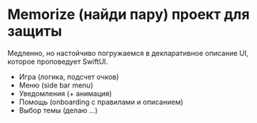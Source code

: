 # Memorize (найди пару) проект для защиты
Медленно, но настойчиво погружаемся в декларативное описание UI, которое проповедует SwiftUI.

- Игра (логика, подсчет очков)
- Меню (side bar menu)
- Уведомления (+ анимация)
- Помощь (onboarding с правилами и описанием)
- Выбор темы (делаю ...)
